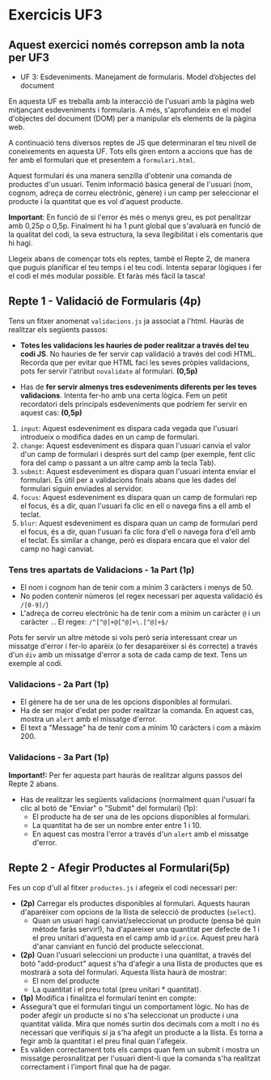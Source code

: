 # Exercicis UF3

## Aquest exercici només correpson amb la nota per UF3

- UF 3: Esdeveniments. Manejament de formularis. Model d’objectes del document

En aquesta UF es treballa amb la interacció de l'usuari amb la pàgina web mitjançant esdeveniments i formularis. A més, s'aprofundeix en el model d'objectes del document (DOM) per a manipular els elements de la pàgina web.

A continuació tens diversos reptes de JS que determinaran el teu nivell de coneixements en aquesta UF. Tots ells giren entorn a accions que has de fer amb el formulari que et presentem a `formulari.html`.

Aquest formulari és una manera senzilla d'obtenir una comanda de productes d'un usuari. Tenim informació bàsica general de l'usuari (nom, cognom, adreça de correu electrònic, gènere) i un camp per seleccionar el producte i la quantitat que es vol d'aquest producte.

**Important**: En funció de si l'error és més o menys greu, es pot penalitzar amb 0,25p o 0,5p. Finalment hi ha 1 punt global que s'avaluarà en funció de la qualitat del codi, la seva estructura, la seva llegibilitat i els comentaris que hi hagi.

Llegeix abans de començar tots els reptes, també el Repte 2, de manera que puguis planificar el teu temps i el teu codi. Intenta separar lògiques i fer el codi el més modular possible. Et faràs més fàcil la tasca!

## Repte 1 - Validació de Formularis (4p)

Tens un fitxer anomenat `validacions.js` ja associat a l'html. Hauràs de realitzar els següents passos:

- **Totes les validacions les hauries de poder realitzar a través del teu codi JS**. No hauries de fer servir cap validació a través del codi HTML. Recorda que per evitar que HTML faci les seves pròpies validacions, pots fer servir l'atribut `novalidate` al formulari. **(0,5p)**

- Has de **fer servir almenys tres esdeveniments diferents per les teves validacions**. Intenta fer-ho amb una certa lògica. Fem un petit recordatori dels principals esdeveniments que podríem fer servir en aquest cas: **(0,5p)**

1. `input`: Aquest esdeveniment es dispara cada vegada que l'usuari introdueix o modifica dades en un camp de formulari.
2. `change`: Aquest esdeveniment es dispara quan l'usuari canvia el valor d'un camp de formulari i després surt del camp (per exemple, fent clic fora del camp o passant a un altre camp amb la tecla Tab).
3. `submit`: Aquest esdeveniment es dispara quan l'usuari intenta enviar el formulari. És útil per a validacions finals abans que les dades del formulari siguin enviades al servidor.
4. `focus`: Aquest esdeveniment es dispara quan un camp de formulari rep el focus, és a dir, quan l'usuari fa clic en ell o navega fins a ell amb el teclat.
5. `blur`: Aquest esdeveniment es dispara quan un camp de formulari perd el focus, és a dir, quan l'usuari fa clic fora d'ell o navega fora d'ell amb el teclat. És similar a change, però es dispara encara que el valor del camp no hagi canviat.

### Tens tres apartats de Validacions - 1a Part (1p)

- El nom i cognom han de tenir com a mínim 3 caràcters i menys de 50.
- No poden contenir números (el regex necessari per aquesta validació és `/[0-9]/`)
- L'adreça de correu electrònic ha de tenir com a mínim un caràcter `@` i un caràcter `.`. El regex: `/^[^@]+@[^@]+\.[^@]+$/`

Pots fer servir un altre mètode si vols però seria interessant crear un missatge d'error i fer-lo aparèix (o fer desaparèixer si és correcte) a través d'un `div` amb un missatge d'error a sota de cada camp de text. Tens un exemple al codi.

### Validacions - 2a Part (1p)

- El gènere ha de ser una de les opcions disponibles al formulari.
- Ha de ser major d'edat per poder realitzar la comanda. En aquest cas, mostra un `alert` amb el missatge d'error.
- El text a "Message" ha de tenir com a mínim 10 caràcters i com a màxim 200.

### Validacions - 3a Part (1p)

**Important!:** Per fer aquesta part hauràs de realitzar alguns passos del Repte 2 abans.

- Has de realitzar les següents validacions (normalment quan l'usuari fa clic al botó de "Enviar" o "Submit" del formulari) (1p):
  - El producte ha de ser una de les opcions disponibles al formulari.
  - La quantitat ha de ser un nombre enter entre 1 i 10.
  - En aquest cas mostra l'error a través d'un `alert` amb el missatge d'error.

## Repte 2 - Afegir Productes al Formulari(5p)

Fes un cop d'ull al fitxer `productes.js` i afegeix el codi necessari per:

- **(2p)** Carregar els productes disponibles al formulari. Aquests hauran d'aparèixer com opcions de la llista de selecció de productes (`select`).
  - Quan un usuari hagi canviat/seleccionat un producte (pensa bé quin mètode faràs servir!), ha d'apareixer una quantitat per defecte de 1 i el preu unitari d'aquesta en el camp amb id `price`. Aquest preu harà d'anar canviant en funció del producte seleccionat.
- **(2p)** Quan l'usuari seleccioni un producte i una quantitat, a través del botó "add-product" aquest s'ha d'afegir a una llista de productes que es mostrarà a sota del formulari.
  Aquesta llista haurà de mostrar:
  - El nom del producte
  - La quantitat i el preu total (preu unitari \* quantitat).
- **(1p)** Modifica i finalitza el formulari tenint en compte:
- Assegura't que el formulari tingui un comportament lògic. No has de poder afegir un producte si no s'ha seleccionat un producte i una quantitat vàlida. Mira que només surtin dos decimals com a molt i no és necessari que verifiquis si ja s'ha afegit un producte a la llista. Es torna a fegir amb la quantitat i el preu final quan l'afegeix.
- Es validen correctament tots els camps quan fem un submit i mostra un missatge perosnalitzat per l'usuari dient-li que la comanda s'ha realitzat correctament i l'import final que ha de pagar.
